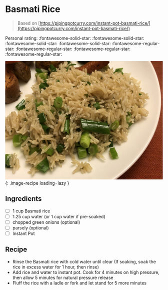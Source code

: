<!-- Needs Manual Review -->

# Basmati Rice

> Based on [https://pipingpotcurry.com/instant-pot-basmati-rice/](https://pipingpotcurry.com/instant-pot-basmati-rice/)

<!-- {cts} rating=1; (User can specify rating on scale of 1-5) -->
Personal rating: :fontawesome-solid-star: :fontawesome-solid-star: :fontawesome-solid-star: :fontawesome-solid-star: :fontawesome-regular-star: :fontawesome-regular-star: :fontawesome-regular-star: :fontawesome-regular-star:
<!-- {cte} -->

<!-- {cts} name_image=basmati_rice.jpg; (User can specify image name) -->
![basmati_rice.jpg](./basmati_rice.jpg){: .image-recipe loading=lazy }
<!-- {cte} -->

## Ingredients

* [ ] 1 cup Basmati rice
* [ ] 1.25 cup water (or 1 cup water if pre-soaked)
* [ ] chopped green onions (optional)
* [ ] parsely (optional)
* [ ] Instant Pot

## Recipe

* Rinse the Basmati rice with cold water until clear (If soaking, soak the rice in excess water for 1 hour, then rinse)
* Add rice and water to instant pot. Cook for 4 minutes on high pressure, then allow 5 minutes for natural pressure release
* Fluff the rice with a ladle or fork and let stand for 5 more minutes
